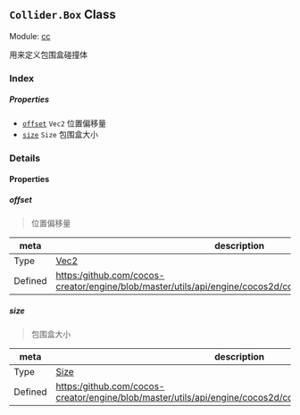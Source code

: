 ## `Collider.Box` Class



Module: [cc](../modules/cc.md)




用来定义包围盒碰撞体

### Index

##### Properties

  - [`offset`](#offset) `Vec2` 位置偏移量
  - [`size`](#size) `Size` 包围盒大小





### Details


#### Properties


##### offset

> 位置偏移量

| meta | description |
|------|-------------|
| Type | <a href="../classes/Vec2.html" class="crosslink">Vec2</a> |
| Defined | [https:/github.com/cocos-creator/engine/blob/master/utils/api/engine/cocos2d/core/collider/CCBoxCollider.js:40](https:/github.com/cocos-creator/engine/blob/master/utils/api/engine/cocos2d/core/collider/CCBoxCollider.js#L40) |



##### size

> 包围盒大小

| meta | description |
|------|-------------|
| Type | <a href="../classes/Size.html" class="crosslink">Size</a> |
| Defined | [https:/github.com/cocos-creator/engine/blob/master/utils/api/engine/cocos2d/core/collider/CCBoxCollider.js:57](https:/github.com/cocos-creator/engine/blob/master/utils/api/engine/cocos2d/core/collider/CCBoxCollider.js#L57) |







